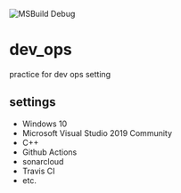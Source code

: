 ![MSBuild Debug](https://github.com/qgusgh/dev_ops/workflows/MSBuild/badge.svg)
# dev_ops 
practice for dev ops setting

## settings
* Windows 10
* Microsoft Visual Studio 2019 Community
* C++
* Github Actions
* sonarcloud
* Travis CI
* etc.
